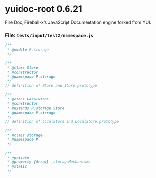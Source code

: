 
# yuidoc-root 0.6.21

Fire Doc, Fireball-x&#x27;s JavaScript Documentation engine forked from YUI.


### File: `tests/input/test2/namespace.js`

```js
/**
 * @module P.storage
 */

/**
 * @class Store
 * @constructor
 * @namespace P.storage
 */
// definition of Store and Store.prototype

/**
 * @class LocalStore
 * @constructor
 * @extends P.storage.Store
 * @namespace P.storage
 */
// definition of LocalStore and LocalStore.prototype

/**
 * @class storage
 * @namespace P
 */

/**
 * @private
 * @property {Array} _storageMechanisms
 * @static
 */

```
